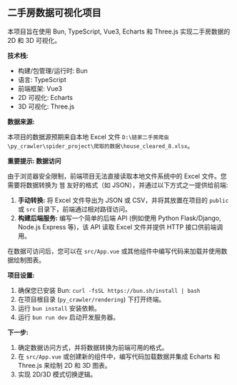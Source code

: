 ## 二手房数据可视化项目

本项目旨在使用 Bun, TypeScript, Vue3, Echarts 和 Three.js 实现二手房数据的 2D 和 3D 可视化。

**技术栈:**

- 构建/包管理/运行时: Bun
- 语言: TypeScript
- 前端框架: Vue3
- 2D 可视化: Echarts
- 3D 可视化: Three.js

**数据来源:**

本项目的数据源预期来自本地 Excel 文件 `D:\链家二手房爬虫\py_crawler\spider_project\爬取的数据\house_cleared_8.xlsx`。

**重要提示: 数据访问**

由于浏览器安全限制，前端项目无法直接读取本地文件系统中的 Excel 文件。您需要将数据转换为 웹 友好的格式（如 JSON），并通过以下方式之一提供给前端:

1.  **手动转换:** 将 Excel 文件导出为 JSON 或 CSV，并将其放置在项目的 `public` 或 `src` 目录下，前端通过相对路径访问。
2.  **构建后端服务:** 编写一个简单的后端 API (例如使用 Python Flask/Django, Node.js Express 等)，该 API 读取 Excel 文件并提供 HTTP 接口供前端调用。

在数据可访问后，您可以在 `src/App.vue` 或其他组件中编写代码来加载并使用数据绘制图表。

**项目设置:**

1.  确保您已安装 Bun: `curl -fsSL https://bun.sh/install | bash`
2.  在项目根目录 (`py_crawler/rendering`) 下打开终端。
3.  运行 `bun install` 安装依赖。
4.  运行 `bun run dev` 启动开发服务器。

**下一步:**

1.  确定数据访问方式，并将数据转换为前端可用的格式。
2.  在 `src/App.vue` 或创建新的组件中，编写代码加载数据并集成 Echarts 和 Three.js 来绘制 2D 和 3D 图表。
3.  实现 2D/3D 模式切换逻辑。 